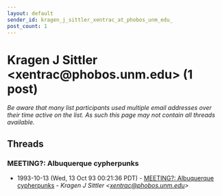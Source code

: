 ```yaml
---
layout: default
sender_id: kragen_j_sittler_xentrac_at_phobos_unm_edu_
post_count: 1
---
```


# Kragen J Sittler <xentrac<span>@</span>phobos.unm.edu> (1 post)

_Be aware that many list participants used multiple email addresses over their time active on the list. As such this page may not contain all threads available._

## Threads

### MEETING?: Albuquerque cypherpunks
+ 1993-10-13 (Wed, 13 Oct 93 00:21:36 PDT) - [MEETING?: Albuquerque cypherpunks](/archive/1993/10/6c0319b26a5b34a005a4ff49c1ace3790b716f6c28eb719d6fe8efcbda548c74) - _Kragen J Sittler \<xentrac@phobos.unm.edu\>_

